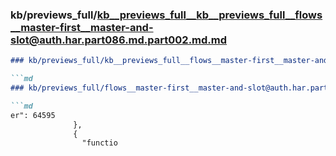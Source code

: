 ### kb/previews_full/kb__previews_full__kb__previews_full__flows__master-first__master-and-slot@auth.har.part086.md.part002.md.md

```md
### kb/previews_full/kb__previews_full__flows__master-first__master-and-slot@auth.har.part086.md.part002.md

```md
### kb/previews_full/flows__master-first__master-and-slot@auth.har.part086.md (part 002)

```md
er": 64595
              },
              {
                "functio
```

```

```

```
